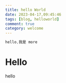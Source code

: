 ```yaml
---
title: hello World
date: 2023-04-17,09:45:46
tags: [blog, helloworld]
comment: true
category: welcome
---
```


```js
hello,我是 more
```

<!--more-->

# Hello

hello
